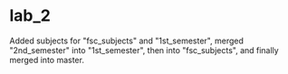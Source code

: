 # lab_2
Added subjects for "fsc_subjects" and "1st_semester", merged "2nd_semester" into "1st_semester", then into "fsc_subjects", and finally merged into master.
